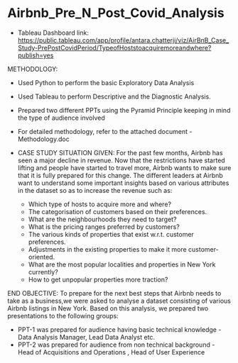 # Airbnb_Pre_N_Post_Covid_Analysis

- Tableau Dashboard link:
https://public.tableau.com/app/profile/antara.chatterji/viz/AirBnB_Case_Study-PrePostCovidPeriod/TypeofHoststoacquiremoreandwhere?publish=yes

METHODOLOGY:
- Used Python to perform the basic Exploratory Data Analysis
- Used Tableau to perform Descriptive and the Diagnostic Analysis.
- Prepared two different PPTs using the Pyramid Principle keeping in mind the type of audience involved
- For detailed methodology, refer to the attached document - Methodology.doc

- CASE STUDY SITUATION GIVEN: For the past few months, Airbnb has seen a major decline in revenue. Now that the restrictions have started lifting and people have started to travel more, Airbnb wants to make sure that it is fully prepared for this change. The different leaders at Airbnb want to understand some important insights based on various attributes in the dataset so as to increase the revenue such as:
   - Which type of hosts to acquire more and where?
   - The categorisation of customers based on their preferences.
   - What are the neighbourhoods they need to target?
   - What is the pricing ranges preferred by customers?
   - The various kinds of properties that exist w.r.t. customer preferences.
   - Adjustments in the existing properties to make it more customer-oriented.
   - What are the most popular localities and properties in New York currently?
   - How to get unpopular properties more traction?

END OBJECTIVE: To prepare for the next best steps that Airbnb needs to take as a business,we were asked to analyse a dataset consisting of various Airbnb listings in New York. Based on this analysis, we prepared two presentations to the following groups:
- PPT-1 was prepared for audience having basic technical knowledge - Data Analysis Manager, Lead Data Analyst etc.
- PPT-2 was prepared for audience from non technical background - Head of Acquisitions and Operations , Head of User Experience
